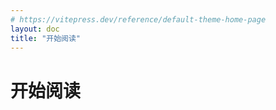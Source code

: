 ```yaml
---
# https://vitepress.dev/reference/default-theme-home-page
layout: doc
title: "开始阅读"
---
```


# 开始阅读
